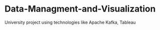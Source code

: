 # Data-Managment-and-Visualization
University project using technologies like Apache Kafka, Tableau

